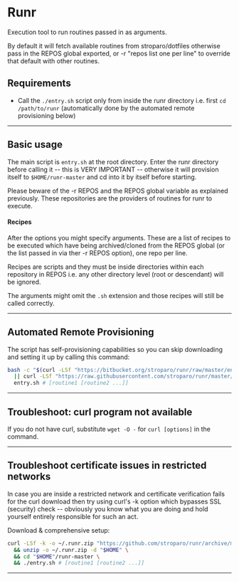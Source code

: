 # Runr

Execution tool to run routines passed in as arguments.

By default it will fetch available routines from stroparo/dotfiles otherwise pass in the REPOS global exported, or -r "repos list one per line" to override that default with other routines.

## Requirements

* Call the ```./entry.sh``` script only from inside the runr directory i.e. first ```cd /path/to/runr``` (automatically done by the automated remote provisioning below)

---

## Basic usage

The main script is ```entry.sh``` at the root directory. Enter the runr directory before calling it -- this is VERY IMPORTANT -- otherwise it will provision itself to ```$HOME/runr-master``` and cd into it by itself before starting.

Please beware of the -r REPOS and the REPOS global variable as explained previously. These repositories are the providers of routines for runr to execute.

#### Recipes

After the options you might specify arguments. These are a list of recipes to be executed which have being archived/cloned from the REPOS global (or the list passed in via ther -r REPOS option), one repo per line.

Recipes are scripts and they must be inside directories within each repository in REPOS i.e. any other directory level (root or descendant) will be ignored.

The arguments might omit the ```.sh``` extension and those recipes will still be called correctly.

---

## Automated Remote Provisioning

The script has self-provisioning capabilities so you can skip downloading and setting it up by calling this command:

```bash
bash -c "$(curl -LSf "https://bitbucket.org/stroparo/runr/raw/master/entry.sh" \
  || curl -LSf "https://raw.githubusercontent.com/stroparo/runr/master/entry.sh")" \
  entry.sh # [routine1 [routine2 ...]]
```

---

## Troubleshoot: curl program not available

If you do not have curl, substitute ```wget -O -``` for ```curl [options]``` in the command.

---

## Troubleshoot certificate issues in restricted networks

In case you are inside a restricted network and certificate verification fails for the curl download then try using curl's -k option which bypasses SSL (security) check -- obviously you know what you are doing and hold yourself entirely responsible for such an act.

Download & comprehensive setup:

```bash
curl -LSf -k -o ~/.runr.zip "https://github.com/stroparo/runr/archive/master.zip" \
  && unzip -o ~/.runr.zip -d "$HOME" \
  && cd "$HOME"/runr-master \
  && ./entry.sh # [routine1 [routine2 ...]]
```

---


